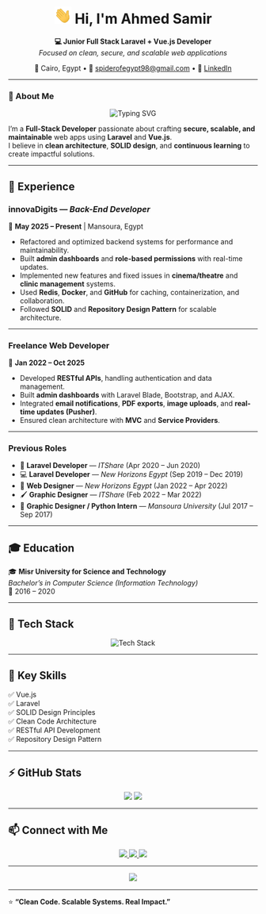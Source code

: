 <!-- Profile README.md -->

<h1 align="center">
  <img src="https://raw.githubusercontent.com/ABSphreak/ABSphreak/master/gifs/Hi.gif" width="35">
  Hi, I'm Ahmed Samir
</h1>

<p align="center">
  <b>💻 Junior Full Stack Laravel + Vue.js Developer</b> <br>
  <i>Focused on clean, secure, and scalable web applications</i>
</p>

<p align="center">
  📍 Cairo, Egypt • 
  📧 <a href="mailto:spiderofegypt98@gmail.com">spiderofegypt98@gmail.com</a> • 
  🔗 <a href="https://www.linkedin.com/in/ahmedsamir12" target="_blank">LinkedIn</a>
</p>

---

### 🧠 About Me

<p align="center">
  <img src="https://readme-typing-svg.herokuapp.com?font=Fira+Code&pause=1000&color=00C853&center=true&vCenter=true&width=600&lines=Full+Stack+Laravel+%2B+Vue.js+Developer;Loves+Clean+Code+and+SOLID+Principles;Building+Scalable+%26+Secure+Web+Apps" alt="Typing SVG" />
</p>

I’m a **Full-Stack Developer** passionate about crafting **secure, scalable, and maintainable** web apps using **Laravel** and **Vue.js**.  
I believe in **clean architecture**, **SOLID design**, and **continuous learning** to create impactful solutions.

---

## 💼 Experience

### **innovaDigits** — *Back-End Developer*  
📆 **May 2025 – Present** | Mansoura, Egypt  

- Refactored and optimized backend systems for performance and maintainability.  
- Built **admin dashboards** and **role-based permissions** with real-time updates.  
- Implemented new features and fixed issues in **cinema/theatre** and **clinic management** systems.  
- Used **Redis**, **Docker**, and **GitHub** for caching, containerization, and collaboration.  
- Followed **SOLID** and **Repository Design Pattern** for scalable architecture.  

---

### **Freelance Web Developer**  
📆 **Jan 2022 – Oct 2025**  

- Developed **RESTful APIs**, handling authentication and data management.  
- Built **admin dashboards** with Laravel Blade, Bootstrap, and AJAX.  
- Integrated **email notifications**, **PDF exports**, **image uploads**, and **real-time updates (Pusher)**.  
- Ensured clean architecture with **MVC** and **Service Providers**.  

---

### **Previous Roles**
- 🧩 **Laravel Developer** — *ITShare* (Apr 2020 – Jun 2020)  
- 💻 **Laravel Developer** — *New Horizons Egypt* (Sep 2019 – Dec 2019)  
- 🎨 **Web Designer** — *New Horizons Egypt* (Jan 2022 – Apr 2022)  
- 🖌️ **Graphic Designer** — *ITShare* (Feb 2022 – Mar 2022)  
- 🏫 **Graphic Designer / Python Intern** — *Mansoura University* (Jul 2017 – Sep 2017)  

---

## 🎓 Education

🎓 **Misr University for Science and Technology**  
_Bachelor’s in Computer Science (Information Technology)_  
📆 2016 – 2020  

---

## 🧰 Tech Stack

<p align="center">
  <img src="https://skillicons.dev/icons?i=php,laravel,vue,js,html,css,bootstrap,git,github,docker,redis" alt="Tech Stack" />
</p>

---

## 🧩 Key Skills

✅ Vue.js  
✅ Laravel  
✅ SOLID Design Principles  
✅ Clean Code Architecture  
✅ RESTful API Development  
✅ Repository Design Pattern  

---

## ⚡ GitHub Stats

<p align="center">
  <img width="48%" src="https://github-readme-stats.vercel.app/api?username=spiderofegypt&show_icons=true&theme=tokyonight" />
  <img width="48%" src="https://github-readme-streak-stats.herokuapp.com/?user=spiderofegypt&theme=tokyonight" />
</p>

---

## 📫 Connect with Me

<p align="center">
  <a href="mailto:spiderofegypt98@gmail.com">
    <img src="https://img.shields.io/badge/Email-%23EA4335.svg?&style=for-the-badge&logo=gmail&logoColor=white" />
  </a>
  <a href="https://www.linkedin.com/in/ahmedsamir12" target="_blank">
    <img src="https://img.shields.io/badge/LinkedIn-%230077B5.svg?&style=for-the-badge&logo=linkedin&logoColor=white" />
  </a>
  <a href="https://github.com/spiderofegypt" target="_blank">
    <img src="https://img.shields.io/badge/GitHub-%2312100E.svg?&style=for-the-badge&logo=github&logoColor=white" />
  </a>
</p>

---

<p align="center">
  <img src="https://github-readme-activity-graph.vercel.app/graph?username=spiderofegypt&bg_color=0d1117&color=00ffb3&line=00c853&point=ffffff&area=true&hide_border=true" />
</p>

---

⭐️ **“Clean Code. Scalable Systems. Real Impact.”**
